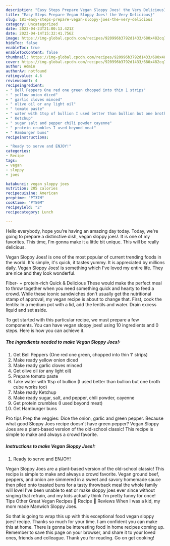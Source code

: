 ```yaml
---
description: "Easy Steps Prepare Vegan Sloppy Joes! the Very Delicious}"
title: "Easy Steps Prepare Vegan Sloppy Joes! the Very Delicious}"
slug: 181-easy-steps-prepare-vegan-sloppy-joes-the-very-delicious
category: Uncategorized
date: 2023-04-23T21:00:13.421Z
date: 2023-04-14T15:32:41.756Z
image: https://img-global.cpcdn.com/recipes/920996b3792d1433/680x482cq70/vegan-sloppy-joes-recipe-main-photo.jpg
hideToc: false
enableToc: true
enableTocContent: false
thumbnail: https://img-global.cpcdn.com/recipes/920996b3792d1433/680x482cq70/vegan-sloppy-joes-recipe-main-photo.jpg
cover: https://img-global.cpcdn.com/recipes/920996b3792d1433/680x482cq70/vegan-sloppy-joes-recipe-main-photo.jpg
author: Admin
authorAv: notfound
ratingvalue: 4.6
reviewcount: 4
recipeingredient:
- " Bell Peppers One red one green chopped into thin 1 strips"
- " yellow onion diced"
- " garlic cloves minced"
- " olive oil or any light oil"
- " tomato paste"
- " water with 1tsp of bullion I used better than bullion but one broth cube works too"
- " Ketchup"
- " sugar salt and pepper chili powder cayenne"
- " protein crumbles I used beyond meat"
- " Hamburger buns"
recipeinstructions:

- "Ready to serve and ENJOY!"
categories:
- Recipe
tags:
- vegan
- sloppy
- joes

katakunci: vegan sloppy joes 
nutrition: 205 calories
recipecuisine: American
preptime: "PT37M"
cooktime: "PT50M"
recipeyield: "2"
recipecategory: Lunch

---
```



Hello everybody, hope you're having an amazing day today. Today, we're going to prepare a distinctive dish, vegan sloppy joes!. It is one of my favorites. This time, I'm gonna make it a little bit unique. This will be really delicious.

Vegan Sloppy Joes! is one of the most popular of current trending foods in the world. It's simple, it's quick, it tastes yummy. It is appreciated by millions daily. Vegan Sloppy Joes! is something which I've loved my entire life. They are nice and they look wonderful.

Fiber- + protein-rich Quick &amp; Delicious These would make the perfect meal to throw together when you need something quick and hearty to feed a crowd. While these iconic sandwiches don&#39;t usually get the nutritional stamp of approval, my vegan recipe is about to change that. First, cook the lentils: In a medium pot with a lid, add the lentils and water. Drain excess liquid and set aside.


To get started with this particular recipe, we must prepare a few components. You can have vegan sloppy joes! using 10 ingredients and 0 steps. Here is how you can achieve it.

<!--inarticleads1-->

##### The ingredients needed to make Vegan Sloppy Joes!:

1. Get  Bell Peppers (One red one green, chopped into thin 1&#39; strips)
1. Make ready  yellow onion diced
1. Make ready  garlic cloves minced
1. Get  olive oil (or any light oil)
1. Prepare  tomato paste
1. Take  water with 1tsp of bullion (I used better than bullion but one broth cube works too)
1. Make ready  Ketchup
1. Make ready  sugar, salt, and pepper, chili powder, cayenne
1. Get  protein crumbles (I used beyond meat)
1. Get  Hamburger buns


Pro tips Prep the veggies: Dice the onion, garlic and green pepper. Because what good Sloppy Joes recipe doesn&#39;t have green pepper? Vegan Sloppy Joes are a plant-based version of the old-school classic! This recipe is simple to make and always a crowd favorite. 

<!--inarticleads2-->

##### Instructions to make Vegan Sloppy Joes!:


1. Ready to serve and ENJOY!

Vegan Sloppy Joes are a plant-based version of the old-school classic! This recipe is simple to make and always a crowd favorite. Vegan ground beef, peppers, and onion are simmered in a sweet and savory homemade sauce then piled onto toasted buns for a tasty throwback meal the whole family will love! I&#39;ve been unable to eat or make sloppy joes ever since without singing that refrain, and my kids actually think I&#39;m pretty funny for once! Tips Other Great Vegan Recipes 📖 Recipe 💬 Reviews When I was a kid, my mom made Manwich Sloppy Joes. 

So that is going to wrap this up with this exceptional food vegan sloppy joes! recipe. Thanks so much for your time. I am confident you can make this at home. There is gonna be interesting food in home recipes coming up. Remember to save this page on your browser, and share it to your loved ones, friends and colleague. Thank you for reading. Go on get cooking!
